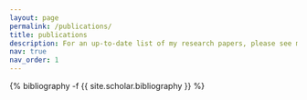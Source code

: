 ```yaml
---
layout: page
permalink: /publications/
title: publications
description: For an up-to-date list of my research papers, please see my <a href='https://scholar.google.com/citations?user=tOevwEEAAAAJ&hl=en'>Google Scholar</a> profile.
nav: true
nav_order: 1
---
```

<!-- _pages/publications.md -->
<div class="publications">

{% bibliography -f {{ site.scholar.bibliography }} %}

</div>
